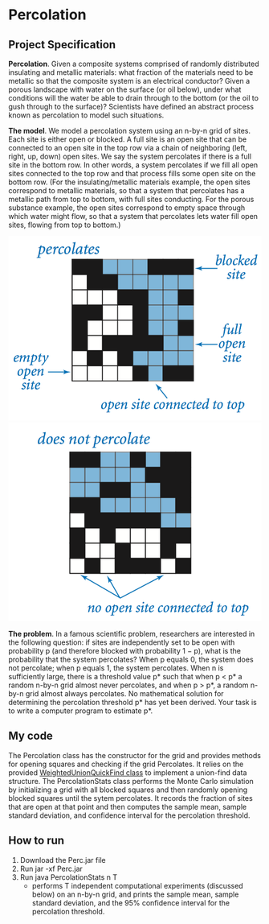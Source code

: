 # Percolation

## Project Specification 

**Percolation**. Given a composite systems comprised of randomly distributed insulating and metallic materials: what fraction of the materials need to be metallic so that the composite system is an electrical conductor? Given a porous landscape with water on the surface (or oil below), under what conditions will the water be able to drain through to the bottom (or the oil to gush through to the surface)? Scientists have defined an abstract process known as percolation to model such situations.

**The model**. We model a percolation system using an n-by-n grid of sites. Each site is either open or blocked. A full site is an open site that can be connected to an open site in the top row via a chain of neighboring (left, right, up, down) open sites. We say the system percolates if there is a full site in the bottom row. In other words, a system percolates if we fill all open sites connected to the top row and that process fills some open site on the bottom row. (For the insulating/metallic materials example, the open sites correspond to metallic materials, so that a system that percolates has a metallic path from top to bottom, with full sites conducting. For the porous substance example, the open sites correspond to empty space through which water might flow, so that a system that percolates lets water fill open sites, flowing from top to bottom.)

![percolates](https://github.com/op57no23/algorithms/blob/master/percolation/images/percolates-yes.png?raw=true) 
![doesn't percolate](https://github.com/op57no23/algorithms/blob/master/percolation/images/percolates-no.png?raw=true)

**The problem**. In a famous scientific problem, researchers are interested in the following question: if sites are independently set to be open with probability p (and therefore blocked with probability 1 − p), what is the probability that the system percolates? When p equals 0, the system does not percolate; when p equals 1, the system percolates. When n is sufficiently large, there is a threshold value p\* such that when p < p\* a random n-by-n grid almost never percolates, and when p > p\*, a random n-by-n grid almost always percolates. No mathematical solution for determining the percolation threshold p\* has yet been derived. Your task is to write a computer program to estimate p\*.

## My code

The Percolation class has the constructor for the grid and provides methods for opening squares and checking if the grid Percolates. It relies on the provided [WeightedUnionQuickFind class](https://algs4.cs.princeton.edu/code/javadoc/edu/princeton/cs/algs4/WeightedQuickUnionUF.html) to implement a union-find data structure. The PercolationStats class performs the Monte Carlo simulation by initializing a grid with all blocked squares and then randomly opening blocked squares until the sytem percolates. It records the fraction of sites that are open at that point and then computes the sample mean, sample standard deviation, and confidence interval for the percolation threshold.

## How to run

1. Download the Perc.jar file 
2. Run jar -xf Perc.jar
3. Run java PercolationStats n T 
	- performs T independent computational experiments (discussed below) on an n-by-n grid, and prints the sample mean, sample standard deviation, and the 95% confidence interval for the percolation threshold.


